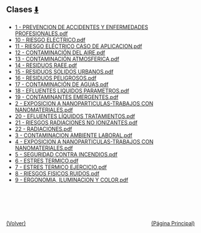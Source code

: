 
<html>
<body>
<h2>Clases <a href="https://downgit.github.io/#/home?url=https://github.com/Apuntes-FIUBA/Apuntes-Electronica/tree/main/97 - Ambiente y Trabajo/9704 - Seguridad Ambiental y del Trabajo/Clases" style="font-size:20px">  ⬇️ </a></h2>
<ul>
    <li><a href="1 - PREVENCION DE ACCIDENTES Y ENFERMEDADES PROFESIONALES.pdf">1 - PREVENCION DE ACCIDENTES Y ENFERMEDADES PROFESIONALES.pdf</a></li>
    <li><a href="10 - RIESGO ELECTRICO.pdf">10 - RIESGO ELECTRICO.pdf</a></li>
    <li><a href="11 - RIESGO ELÉCTRICO CASO DE APLICACION.pdf">11 - RIESGO ELÉCTRICO CASO DE APLICACION.pdf</a></li>
    <li><a href="12 - CONTAMINACIÓN DEL AIRE.pdf">12 - CONTAMINACIÓN DEL AIRE.pdf</a></li>
    <li><a href="13 - CONTAMINACIÓN ATMOSFERICA.pdf">13 - CONTAMINACIÓN ATMOSFERICA.pdf</a></li>
    <li><a href="14 - RESIDUOS RAEE.pdf">14 - RESIDUOS RAEE.pdf</a></li>
    <li><a href="15 - RESIDUOS SOLIDOS URBANOS.pdf">15 - RESIDUOS SOLIDOS URBANOS.pdf</a></li>
    <li><a href="16 - RESIDUOS PELIGROSOS.pdf">16 - RESIDUOS PELIGROSOS.pdf</a></li>
    <li><a href="17 - CONTAMINACIÓN DE AGUAS.pdf">17 - CONTAMINACIÓN DE AGUAS.pdf</a></li>
    <li><a href="18 - EFLUENTES LIQUIDOS PARAMETROS.pdf">18 - EFLUENTES LIQUIDOS PARAMETROS.pdf</a></li>
    <li><a href="19 - CONTAMINANTES EMERGENTES.pdf">19 - CONTAMINANTES EMERGENTES.pdf</a></li>
    <li><a href="2 - EXPOSICION A NANOPARTICULAS-TRABAJOS CON NANOMATERIALES.pdf">2 - EXPOSICION A NANOPARTICULAS-TRABAJOS CON NANOMATERIALES.pdf</a></li>
    <li><a href="20 - EFLUENTES LÍQUIDOS TRATAMIENTOS.pdf">20 - EFLUENTES LÍQUIDOS TRATAMIENTOS.pdf</a></li>
    <li><a href="21 - RIESGOS  RADIACIONES NO IONIZANTES.pdf">21 - RIESGOS  RADIACIONES NO IONIZANTES.pdf</a></li>
    <li><a href="22 - RADIACIONES.pdf">22 - RADIACIONES.pdf</a></li>
    <li><a href="3 - CONTAMINACION AMBIENTE LABORAL.pdf">3 - CONTAMINACION AMBIENTE LABORAL.pdf</a></li>
    <li><a href="4 - EXPOSICION A NANOPARTICULAS-TRABAJOS CON NANOMATERIALES.pdf">4 - EXPOSICION A NANOPARTICULAS-TRABAJOS CON NANOMATERIALES.pdf</a></li>
    <li><a href="5 - SEGURIDAD CONTRA INCENDIOS.pdf">5 - SEGURIDAD CONTRA INCENDIOS.pdf</a></li>
    <li><a href="6 - ESTRES TERMICO.pdf">6 - ESTRES TERMICO.pdf</a></li>
    <li><a href="7 - ESTRES TERMICO EJERCICIO.pdf">7 - ESTRES TERMICO EJERCICIO.pdf</a></li>
    <li><a href="8 - RIESGOS FISICOS RUIDOS.pdf">8 - RIESGOS FISICOS RUIDOS.pdf</a></li>
    <li><a href="9 - ERGONOMIA, ILUMINACION Y COLOR.pdf">9 - ERGONOMIA, ILUMINACION Y COLOR.pdf</a></li>
</ul>
</body>
</html>


<br><br><br><br><br><a href="../" style="float: left">(Volver)</a> <a href="https://apuntes-fiuba.github.io/Apuntes-Electronica" style="float: right">(Página Principal)</a>
